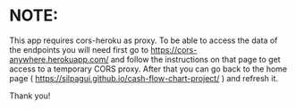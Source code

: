 # NOTE:

This app requires cors-heroku as proxy. To be able to access the data of the endpoints you will need first go to https://cors-anywhere.herokuapp.com/ and follow the instructions on that page to get access to a temporary CORS proxy. After that you can go back to the home page ( https://silpagui.github.io/cash-flow-chart-project/ ) and refresh it.

Thank you!
